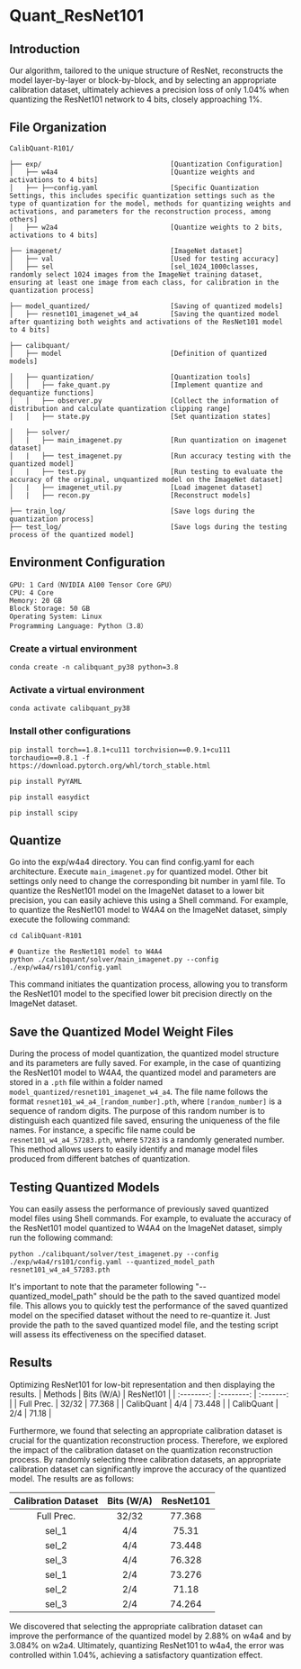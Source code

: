 # Quant_ResNet101
## Introduction
Our algorithm, tailored to the unique structure of ResNet, reconstructs  the model layer-by-layer or block-by-block, and by selecting an  appropriate calibration dataset, ultimately achieves a precision loss of only 1.04% when quantizing the ResNet101 network to 4 bits, closely  approaching 1%.

## File Organization

```
CalibQuant-R101/

├── exp/                                [Quantization Configuration]
│   ├── w4a4                            [Quantize weights and activations to 4 bits]
│   ├── ├──config.yaml                  [Specific Quantization Settings, this includes specific quantization settings such as the type of quantization for the model, methods for quantizing weights and activations, and parameters for the reconstruction process, among others]
│   ├── w2a4                            [Quantize weights to 2 bits, activations to 4 bits]     

├── imagenet/                           [ImageNet dataset]
│   ├── val                             [Used for testing accuracy]   
│   ├── sel                             [sel_1024_1000classes, randomly select 1024 images from the ImageNet training dataset, ensuring at least one image from each class, for calibration in the quantization process]

├── model_quantized/                    [Saving of quantized models]
│   ├── resnet101_imagenet_w4_a4        [Saving the quantized model after quantizing both weights and activations of the ResNet101 model to 4 bits]

├── calibquant/  
│   ├── model                           [Definition of quantized models]

│   ├── quantization/                   [Quantization tools]
│   │   ├── fake_quant.py               [Implement quantize and dequantize functions]   
│   │   ├── observer.py                 [Collect the information of distribution and calculate quantization clipping range]     
│   │   ├── state.py                    [Set quantization states]

│   ├── solver/ 
│   |   ├── main_imagenet.py            [Run quantization on imagenet dataset]
│   |   ├── test_imagenet.py            [Run accuracy testing with the quantized model]
│   |   ├── test.py                     [Run testing to evaluate the accuracy of the original, unquantized model on the ImageNet dataset]
│   |   ├── imagenet_util.py            [Load imagenet dataset]
│   |   ├── recon.py                    [Reconstruct models]

├── train_log/                          [Save logs during the quantization process]
├── test_log/                           [Save logs during the testing process of the quantized model]
```
## Environment Configuration
```text
GPU: 1 Card（NVIDIA A100 Tensor Core GPU）
CPU: 4 Core
Memory: 20 GB
Block Storage: 50 GB
Operating System: Linux
Programming Language: Python（3.8）
```
### Create a virtual environment
```shell
conda create -n calibquant_py38 python=3.8
```
### Activate a virtual environment
```shell
conda activate calibquant_py38
```
### Install other configurations
```shell
pip install torch==1.8.1+cu111 torchvision==0.9.1+cu111 torchaudio==0.8.1 -f https://download.pytorch.org/whl/torch_stable.html

pip install PyYAML

pip install easydict

pip install scipy
```

## Quantize
Go into the exp/w4a4 directory. You can find config.yaml for each architecture. Execute `main_imagenet.py` for quantized model. Other bit settings only need to change the corresponding bit number in yaml file.
To quantize the ResNet101 model on the ImageNet dataset to a lower bit precision, you can easily achieve this using a Shell command. For example, to quantize the ResNet101 model to W4A4 on the ImageNet dataset, simply execute the following command:
```shell
cd CalibQuant-R101

# Quantize the ResNet101 model to W4A4
python ./calibquant/solver/main_imagenet.py --config ./exp/w4a4/rs101/config.yaml
```
This command initiates the quantization process, allowing you to transform the ResNet101 model to the specified lower bit precision directly on the ImageNet dataset.

## Save the Quantized Model Weight Files
During the process of model quantization, the quantized model structure and its parameters are fully saved. For example, in the case of quantizing the ResNet101 model to W4A4, the quantized model and parameters are stored in a `.pth` file within a folder named `model_quantized/resnet101_imagenet_w4_a4`.
The file name follows the format `resnet101_w4_a4_[random_number].pth`, where `[random_number]` is a sequence of random digits. The purpose of this random number is to distinguish each quantized file saved, ensuring the uniqueness of the file names. 
For instance, a specific file name could be `resnet101_w4_a4_57283.pth`, where `57283` is a randomly generated number.
This method allows users to easily identify and manage model files produced from different batches of quantization.

## Testing Quantized Models
You can easily assess the performance of previously saved quantized model files using Shell commands. For example, to evaluate the accuracy of the ResNet101 model quantized to W4A4 on the ImageNet dataset, simply run the following command:
```shell
python ./calibquant/solver/test_imagenet.py --config ./exp/w4a4/rs101/config.yaml --quantized_model_path resnet101_w4_a4_57283.pth
```
It's important to note that the parameter following "--quantized_model_path" should be the path to the saved quantized model file. This allows you to quickly test the performance of the saved quantized model on the specified dataset without the need to re-quantize it. Just provide the path to the saved quantized model file, and the testing script will assess its effectiveness on the specified dataset.

## Results
Optimizing ResNet101 for low-bit representation and then displaying the results.
|  Methods   | Bits (W/A) | ResNet101 |
| :--------: | :--------: | :-------: |
| Full Prec. |   32/32    |  77.368   |
| CalibQuant |    4/4     |  73.448   |
| CalibQuant |    2/4     |   71.18   |

Furthermore, we found that selecting an appropriate calibration dataset  is crucial for the quantization reconstruction process. Therefore, we explored the impact of the calibration dataset on the quantization  reconstruction process. By randomly selecting three calibration datasets, an appropriate calibration dataset can significantly improve the accuracy of the quantized model. The results are as follows:

| Calibration  Dataset | Bits (W/A) | ResNet101 |
| :------------------: | :--------: | :-------: |
|      Full Prec.      |   32/32    |  77.368   |
|        sel_1         |    4/4     |   75.31   |
|        sel_2         |    4/4     |  73.448   |
|        sel_3         |    4/4     |  76.328   |
|        sel_1         |    2/4     |  73.276   |
|        sel_2         |    2/4     |   71.18   |
|        sel_3         |    2/4     |  74.264   |

We discovered that selecting the appropriate calibration dataset can  improve the performance of the quantized model by 2.88% on w4a4 and by  3.084% on w2a4. Ultimately, quantizing ResNet101 to w4a4, the error was  controlled within 1.04%, achieving a satisfactory quantization effect.
